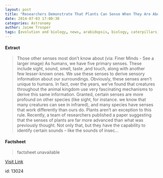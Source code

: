 ```yaml
---
layout: post
title: "Researchers Demonstrate That Plants Can Sense When They Are About to Be Eaten (& Respond Accordingly)"
date: 2014-07-03 17:00:30
categories: Astronomy
author: Jaime Trosper
tags: [evolution and biology, news, arabidopsis, biology, caterpillars, division of plant sciences, heidi appel, sensory information]
---
```



#### Extract
>Those other senses most don&#8217;t know about (via: Finer Minds - See a larger image) As humans, we have five primary senses. These include sight, sound, smell, taste ,and touch, along with another few lesser-known ones. We use these senses to derive sensory information about our surroundings. Obviously, these senses aren&#8217;t unique to humans. In fact, over the years, we&#8217;ve found that creatures throughout the animal kingdom use very fascinating mechanisms to derive this same information. Granted, certain senses are more profound on other species (like sight, for instance. we know that many creatures can see in infrared), and many species have senses that work differently than ours do. Plants aren&#8217;t an exception to this rule. Recently, a team of researchers published a paper suggesting that the senses of plants are far more advanced than what was previously thought. Not only that, but they have the capability to identify certain sounds &#8211; like the sounds of insec...

#### Factsheet
>factsheet unavailable

[Visit Link](http://www.fromquarkstoquasars.com/researchers-demonstrate-that-plants-can-sense-when-they-are-about-to-be-eaten-respond-accordingly/)

id:   13024
